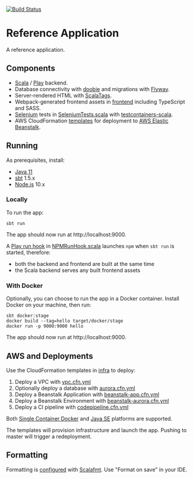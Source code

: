 [![Build Status](https://github.com/malliina/ref-app/workflows/Test/badge.svg)](https://github.com/malliina/ref-app/actions)

# Reference Application

A reference application.

## Components

- [Scala](https://www.scala-lang.org/) / [Play](https://www.playframework.com/) backend.
- Database connectivity with [doobie](https://tpolecat.github.io/doobie/) and migrations with [Flyway](https://flywaydb.org/).
- Server-rendered HTML with [ScalaTags](http://www.lihaoyi.com/scalatags/).
- Webpack-generated frontend assets in [frontend](frontend) including TypeScript and SASS.
- [Selenium](http://www.scalatest.org/user_guide/using_selenium) tests in [SeleniumTests.scala](test/tests/SeleniumTests.scala)
with [testcontainers-scala](https://github.com/testcontainers/testcontainers-scala).
- AWS CloudFormation [templates](infra) for deployment to [AWS Elastic Beanstalk](https://aws.amazon.com/elasticbeanstalk/).

## Running

As prerequisites, install:

- [Java 11](https://www.oracle.com/technetwork/java/javase/downloads/jdk11-downloads-5066655.html)
- [sbt](https://www.scala-sbt.org/) 1.5.x
- [Node.js](https://nodejs.org/en/) 10.x

### Locally

To run the app:

    sbt run

The app should now run at http://localhost:9000.

A [Play run hook](https://www.playframework.com/documentation/2.8.x/sbtCookbook#Hooking-into-Plays-dev-mode) 
in [NPMRunHook.scala](project/NPMRunHook.scala) launches `npm` when `sbt run` is started, therefore:

- both the backend and frontend are built at the same time
- the Scala backend serves any built frontend assets

### With Docker

Optionally, you can choose to run the app in a Docker container. Install Docker on your machine, then run:

    sbt docker:stage
    docker build --tag=hello target/docker/stage
    docker run -p 9000:9000 hello

The app should now run at http://localhost:9000.

## AWS and Deployments

Use the CloudFormation templates in [infra](infra) to deploy:

1. Deploy a VPC with [vpc.cfn.yml](infra/vpc.cfn.yml)
1. Optionally deploy a database with [aurora.cfn.yml](infra/aurora.cfn.yml)
1. Deploy a Beanstalk Application with [beanstalk-app.cfn.yml](infra/beanstalk-app.cfn.yml)
1. Deploy a Beanstalk Environment with [beanstalk-aurora.cfn.yml](infra/beanstalk-aurora.cfn.yml)
1. Deploy a CI pipeline with [codepipeline.cfn.yml](infra/codepipeline.cfn.yml)

Both [Single Container Docker](https://docs.aws.amazon.com/elasticbeanstalk/latest/dg/single-container-docker.html) and 
[Java SE](https://docs.aws.amazon.com/elasticbeanstalk/latest/dg/java-se-platform.html) platforms are supported.

The templates will provision infrastructure and launch the app. Pushing to master will trigger a redeployment.

## Formatting

Formatting is [configured](.scalafmt.conf) with [Scalafmt](https://scalameta.org/scalafmt/). Use "Format on save" in your IDE.
